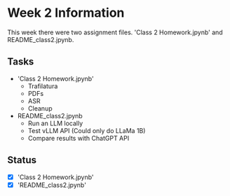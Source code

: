 # Week 2 Information

This week there were two assignment files. 'Class 2 Homework.jpynb' and README_class2.jpynb.

## Tasks

- 'Class 2 Homework.jpynb'
    - Trafilatura
    - PDFs
    - ASR
    - Cleanup
- README_class2.jpynb
    - Run an LLM locally
    - Test vLLM API (Could only do LLaMa 1B)
    - Compare results with ChatGPT API

## Status

- [x] 'Class 2 Homework.jpynb'
- [x] 'README_class2.jpynb'